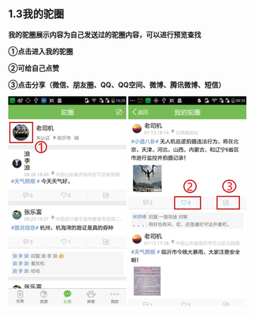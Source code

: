 ## **1.3我的驼圈**

**我的驼圈展示内容为自己发送过的驼圈内容，可以进行预览查找**

**①点击进入我的驼圈**

**②可给自己点赞**

**③点击分享（微信、朋友圈、QQ、QQ空间、微博、腾讯微博、短信）**

![](/assets/我的驼圈12121.png)   ![](/assets/我的驼圈.png)

